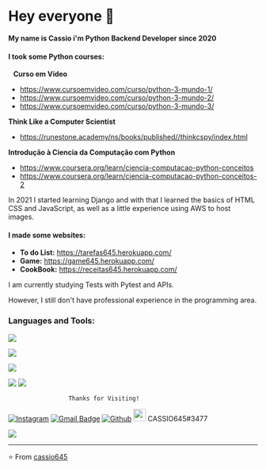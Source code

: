 

# Hey everyone 👋
**My name is Cassio i'm Python Backend Developer since 2020**

#### I took some Python courses:

⠀**Curso em Vídeo**
- https://www.cursoemvideo.com/curso/python-3-mundo-1/
- https://www.cursoemvideo.com/curso/python-3-mundo-2/
- https://www.cursoemvideo.com/curso/python-3-mundo-3/

**Think Like a Computer Scientist**
- https://runestone.academy/ns/books/published//thinkcspy/index.html

**Introdução à Ciencia da Computação com Python**
- https://www.coursera.org/learn/ciencia-computacao-python-conceitos
- https://www.coursera.org/learn/ciencia-computacao-python-conceitos-2


<p> In 2021 I started learning Django and with that I learned the basics of HTML CSS and JavaScript, as well as a little experience using AWS to host images. </p>

#### I made some websites:
- **To do List:** https://tarefas645.herokuapp.com/
- **Game:**  https://game645.herokuapp.com/
- **CookBook:** https://receitas645.herokuapp.com/

I am currently studying Tests with Pytest and APIs.

However, I still don't have professional experience in the programming area.


### Languages and Tools: 
<p> 
 <!-- icons -->
<code><a href="https://www.python.org/" title="Python"><img src="icons/python.png" /></a></code>

<a href="https://en.wikipedia.org/wiki/JavaScript" title="JavaScript"><img src="icons/javascript.png" /></a>

<a href="https://www.mysql.com/" title="MySQL"><img src="icons/mysql.png" /></a>

<a href="https://git-scm.com/" title="Git"><img src="icons/git.png" /></a>
<a href="https://code.visualstudio.com/" title="Visual Studio Code"><img src="icons/vscode.png" /></a>
</p>


					 Thanks for Visiting!



<!-- Your badges -->
[![Instagram](https://img.shields.io/badge/-cassio645__-c13584?style=flat&labelColor=c13584&logo=instagram&logoColor=white)](https://www.instagram.com/cassio645_/)     [![Gmail Badge](https://img.shields.io/badge/-cassio645-c14438?style=flat-square&logo=Gmail&logoColor=white&link=mailto:cantonio645@gmail.com)](mailto:cantonio645@gmail.com) [![Github](https://img.shields.io/badge/-Github-000?style=flat&logo=Github&logoColor=white)](https://github.com/cassio645)
<img height="25"   
src="https://logodownload.org/wp-content/uploads/2017/11/discord-logo-icone.png"> CASSIO645#3477
 <!-- Profile View Count -->
![](https://komarev.com/ghpvc/?username=cassio645&style=flat)

---
⭐️ From [cassio645](https://github.com/cassio645)
